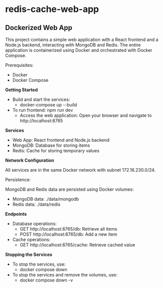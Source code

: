 # redis-cache-web-app

## Dockerized Web App
This project contains a simple web application with a React frontend and a Node.js backend, interacting with MongoDB and Redis. The entire application is containerized using Docker and orchestrated with Docker Compose.

Prerequisites:
 - Docker
 - Docker Compose

**Getting Started**
 - Build and start the services:
   - docker-compose up --build
 - To run frontend: npm run dev
    - Access the web application: Open your browser and navigate to http://localhost:8765

**Services**
 - Web App: React frontend and Node.js backend
 - MongoDB: Database for storing items
 - Redis: Cache for storing temporary values

**Network Configuration**

All services are in the same Docker network with subnet 172.16.230.0/24.

Persistence:

MongoDB and Redis data are persisted using Docker volumes:
 - MongoDB data: ./data/mongodb
 - Redis data: ./data/redis

**Endpoints**
 - Database operations:
     - GET http://localhost:8765/db: Retrieve all items
     - POST http://localhost:8765/db: Add a new item
 - Cache operations:
     - GET http://localhost:8765/cache: Retrieve cached value

**Stopping the Services**
 - To stop the services, use:
    - docker compose down
 - To stop the services and remove the volumes, use:
    - docker compose down -v
